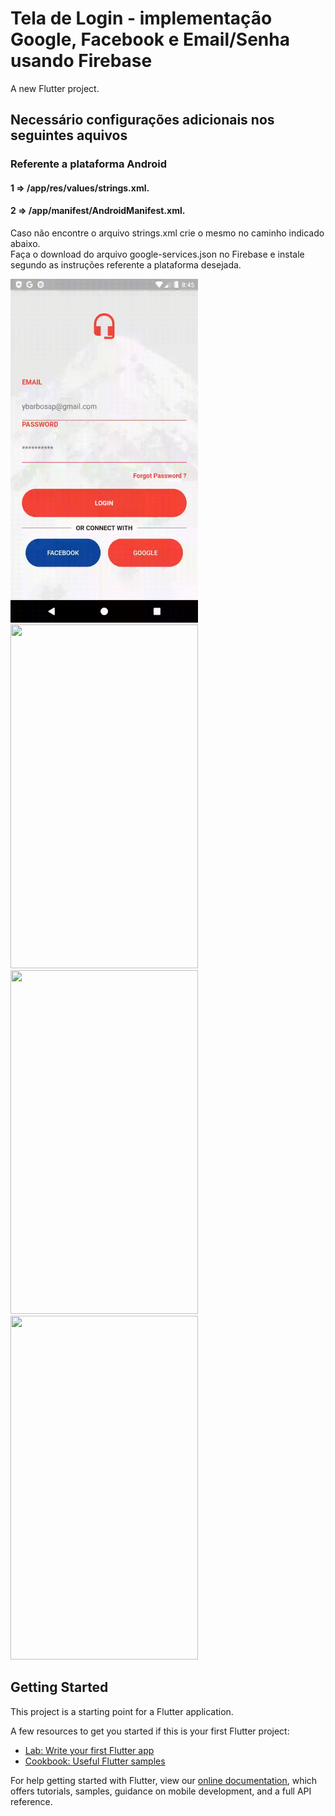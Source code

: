 # Tela de Login - implementação Google, Facebook e Email/Senha usando Firebase

A new Flutter project.
## Necessário configurações adicionais nos seguintes aquivos
### Referente a plataforma Android

#### 1 => /app/res/values/strings.xml. <br/>
#### 2 => /app/manifest/AndroidManifest.xml.

Caso não encontre o arquivo strings.xml crie o mesmo no caminho indicado abaixo. <br/>
Faça o download do arquivo google-services.json no Firebase e instale segundo as 
    instruções referente a plataforma desejada.

<img src="/lib/gifs/facebook_signIn.gif" width="300" height="550"> <img src="/lib/gifs/google_signIn.gif" width="300" height="550"> <img src="/lib/gifs/login_email_senha.gif" width="300" height="550"> <img src="/lib/gifs/transicao_de_telas.gif" width="300" height="550">

## Getting Started

This project is a starting point for a Flutter application.

A few resources to get you started if this is your first Flutter project:

- [Lab: Write your first Flutter app](https://flutter.dev/docs/get-started/codelab)
- [Cookbook: Useful Flutter samples](https://flutter.dev/docs/cookbook)

For help getting started with Flutter, view our
[online documentation](https://flutter.dev/docs), which offers tutorials,
samples, guidance on mobile development, and a full API reference.
